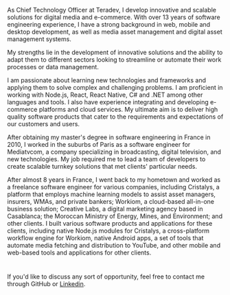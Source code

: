 <!--<picture>
  <source media="(prefers-color-scheme: dark)" srcset="https://raw.githubusercontent.com/aelassas/aelassas/output/github-snake-dark.svg" />
  <source media="(prefers-color-scheme: light)" srcset="https://raw.githubusercontent.com/aelassas/aelassas/output/github-snake.svg" />
  <img alt="github-snake" src="https://raw.githubusercontent.com/aelassas/aelassas/output/github-snake.svg" />
</picture>-->

As Chief Technology Officer at Teradev, I develop innovative and scalable solutions for digital media and e-commerce. With over 13 years of software engineering experience, I have a strong background in web, mobile and desktop development, as well as media asset management and digital asset management systems.

My strengths lie in the development of innovative solutions and the ability to adapt them to different sectors looking to streamline or automate their work processes or data management.

I am passionate about learning new technologies and frameworks and applying them to solve complex and challenging problems. I am proficient in working with Node.js, React, React Native, C# and .NET among other languages and tools. I also have experience integrating and developing e-commerce platforms and cloud services. My ultimate aim is to deliver high quality software products that cater to the requirements and expectations of our customers and users.

After obtaining my master's degree in software engineering in France in 2010, I worked in the suburbs of Paris as a software engineer for Mediatvcom, a company specializing in broadcasting, digital television, and new technologies. My job required me to lead a team of developers to create scalable turnkey solutions that met clients' particular needs.

After almost 8 years in France, I went back to my hometown and worked as a freelance software engineer for various companies, including Cristalys, a platform that employs machine learning models to assist asset managers, insurers, WMAs, and private bankers; Workiom, a cloud-based all-in-one business solution; Creative Labs, a digital marketing agency based in Casablanca; the Moroccan Ministry of Energy, Mines, and Environment; and other clients. I built various software products and applications for these clients, including native Node.js modules for Cristalys, a cross-platform workflow engine for Workiom, native Android apps, a set of tools that automate media fetching and distribution to YouTube, and other mobile and web-based tools and applications for other clients.

#
If you'd like to discuss any sort of opportunity, feel free to contact me through GitHub or [Linkedin](https://www.linkedin.com/in/aelassas/).
